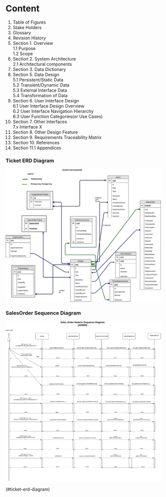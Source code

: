 # Content 
1. Table of Figures 
1. Stake Holders 
1. Glossary 
1. Revision History 
  1. Section 1. Overview<br/>
    1.1 Purpose<br/>
    1.2 Scope <br/>
  1. Section 
    2. System Architecture<br/>
    2.1 Architectural components<br/>
  1. Section 
    3. Data Dictionary<br/>
  1. Section 
    5. Data Design<br/>
    5.1 Persistent/Static Data<br/> 
    5.2 Transient/Dynamic Data<br/> 
    5.3 External Interface Data<br/> 
    5.4 Transformation of Data<br/>
 1. Section 
    6. User Interface Design<br/>
    6.1 User Interface Design Overview<br/>
    6.2 User Interface Navigation Hierarchy<br/>
    6.3 User Function Categories(or Use Cases)<br/>
 1. Section
    7. Other Interfaces<br/>
    7.x Interface X
 1. Section 
    8. Other Design Feature<br/>
 1. Section
    9. Requirements Traceability Matrix<br/>
 1. Section
    10. References<br/>
 1. Section
    11.1 Appendices<br/>


### Ticket ERD Diagram
![ERD](https://github.com/KishanRavindran/StahlsTest/blob/master/docs/Tickets%20ER%20Diagram.jpg?raw=true"ERD")
      

### SalesOrder Sequence Diagram
![Test](https://github.com/KishanRavindran/StahlsTest/blob/master/docs/salesOrderSequenceDiagram(ADMIN).jpg?raw=true"Test")







































(#ticket-erd-diagram)
